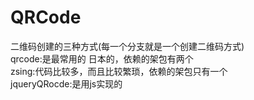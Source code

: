 # QRCode
二维码创建的三种方式(每一个分支就是一个创建二维码方式)<br>
qrcode:是最常用的 日本的，依赖的架包有两个<br>
zsing:代码比较多，而且比较繁琐，依赖的架包只有一个<br>
jqueryQRocde:是用js实现的

